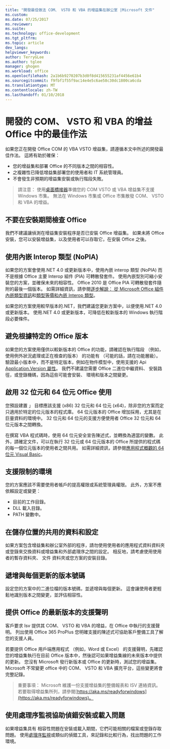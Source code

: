 ```yaml
---
title: "開發最佳做法 COM、 VSTO 和 VBA 的增益集在辦公室 |Microsoft 文件"
ms.custom: 
ms.date: 07/25/2017
ms.reviewer: 
ms.suite: 
ms.technology: office-development
ms.tgt_pltfrm: 
ms.topic: article
dev_langs: 
helpviewer_keywords: 
author: TerryGLee
ms.author: tglee
manager: ghogen
ms.workload: office
ms.openlocfilehash: 2a1b6b9270207b3d0f8d415655231af4456e61b4
ms.sourcegitcommit: f9fbf1f55f9ac14e4e5c6ae58c30dc1800ca6cda
ms.translationtype: MT
ms.contentlocale: zh-TW
ms.lasthandoff: 01/10/2018
---
```

# <a name="development-best-practices-for-com-vsto-and-vba--add-ins-in-office"></a>開發的 COM、 VSTO 和 VBA 的增益 Office 中的最佳作法
  如果您正在開發 Office COM 的 VBA VSTO 增益集，請遵循本文中所述的開發最佳作法。   這將有助於確保：

-  您的增益集和部署 Office 的不同版本之間的相容性。
-  之複雜性已降低增益集部署您的使用者和 IT 系統管理員。
-  不會發生非預期的增益集安裝或執行階段失敗。

>請注意： 使用[桌面橋接器](/windows/uwp/porting/desktop-to-uwp-root)準備您的 COM VSTO 或 VBA 增益集不支援 Windows 市集。 無法在 Windows 市集或 Office 市集散發 COM、 VSTO 和 VBA 的增益。 
  
## <a name="do-not-check-for-office-during-installation"></a>不要在安裝期間檢查 Office  
 我們不建議讓偵測在增益集安裝程序是否已安裝 Office 增益集。 如果未將 Office 安裝，您可以安裝增益集，以及使用者可以存取它，在安裝 Office 之後。 
  
## <a name="use-embedded-interop-types-nopia"></a>使用內嵌 Interop 類型 (NoPIA)  
如果您的方案會使用.NET 4.0 或更新版本中，使用內嵌 interop 類型 (NoPIA) 而不是根據 Office 主要 Interop 組件 (PIA) 可轉散發套件。 使用內嵌型別可縮小安裝您的方案，並確保未來的相容性。 Office 2010 是 Office PIA 可轉散發套件隨附的最後一個版本。 如需詳細資訊，請參閱[逐步解說： 從 Microsoft Office 組件內嵌類型資訊](https://msdn.microsoft.com/en-us/library/ee317478.aspx)和[類型等價和內嵌 Interop 類型](/windows/uwp/porting/desktop-to-uwp-root)。

如果您的方案使用較早版本的.NET，我們建議您更新方案中，以便使用.NET 4.0 或更新版本。 使用.NET 4.0 或更新版本，可降低在較新版本的 Windows 執行階段必要條件。
  
## <a name="avoid-depending-on-specific-office-versions"></a>避免根據特定的 Office 版本  
如果您的方案使用僅供以較新版本的 Office 的功能，請確認在執行階段 （例如，使用例外狀況處理或正在檢查的版本） 的功能有 （可能的話，請在功能層級）。 驗證最小版本中，而不是特定版本，例如在物件模型中，使用支援的 Api [Application.Version 屬性](https://msdn.microsoft.com/en-us/library/office/microsoft.office.interop.excel._application.version.aspx)。 我們不建議您需要 Office 二進位中繼資料、 安裝路徑，或登錄機碼，因為這些可能會安裝、 環境和版本之間變更。

## <a name="enable-both-32-bit-and-64-bit-office-usage"></a>啟用 32 位元和 64 位元 Office 使用   
您預設建置 」 目標應該支援 (x86) 32 位元和 64 位元 (x64)，除非您的方案而定只適用於特定的位元版本的程式庫。 64 位元版本的 Office 增加採用，尤其是在巨量資料的環境中。 32 位元和 64 位元的支援方便使用者 Office 32 位元和 64 位元版本之間轉換。

在撰寫 VBA 程式碼時，使用 64 位元安全宣告陳述式，並轉換為適當的變數。 此外，請確定文件，可以在執行 32 位元或 64 位元版本的 Office 所提供的程式碼的每一個位元版本的使用者之間共用。 如需詳細資訊，請參閱[應用程式概觀的 64 位元 Visual Basic](https://msdn.microsoft.com/en-us/library/office/gg264421.aspx)。

## <a name="support-restricted-environments"></a>支援限制的環境   
您的方案應該不需要使用者帳戶的提高權限或系統管理員權限。 此外，方案不應依賴設定或變更：

- 目前的工作目錄。
- DLL 載入目錄。
- PATH 變數中。

## <a name="change-the-save-location-of-shared-data-and-settings"></a>在儲存位置的共用的資料和設定
如果方案包含增益集和辦公室外部的程序，請勿使用使用者的應用程式資料資料夾或登錄來交換資料或增益集和外部處理序之間的設定。 相反地，請考慮使用使用者的暫存資料夾、 文件 資料夾或您方案的安裝目錄。

## <a name="increment-the-version-number-with-each-update"></a>遞增與每個更新的版本號碼
設定您的方案中的二進位檔的版本號碼，並遞增與每個更新。 這會讓使用者更輕鬆地識別版本之間變更，並評估相容性。

## <a name="provide-support-statements-for-the-latest-versions-of-office"></a>提供 Office 的最新版本的支援聲明
客戶要求 Isv 提供其 COM、 VSTO 和 VBA 的增益，在 Office 中執行的支援聲明。 列出使用 Office 365 ProPlus 您明確支援的陳述式可協助客戶整備工具了解您的支援人員。 

若要提供 Office 用戶端應用程式 （例如，Word 或 Excel） 的支援聲明，先確認您的增益集執行在目前 Office 版本中，然後認可如果增益集線的未來版本中提供的更新。 您沒有 Microsoft 發行新版本或 Office 的更新時，測試您的增益集。 Microsoft 不常變更 office 中的 COM、 VSTO 和 VBA 擴充平台，這些變更將會完整記錄。

>重要事項： Microsoft 維護一份支援增益集的整備報表和 ISV 連絡資訊。 若要取得增益集所列，請參閱[https://aka.ms/readyforwindows](https://aka.ms/readyforwindows)。

## <a name="use-process-monitor-to-help-debug-installation-or-loading-issues"></a>使用處理序監視協助偵錯安裝或載入問題
如果增益集具有 相容性問題在安裝或載入期間，它們可能相關的檔案或登錄存取問題。 使用[處理序監視](/sysinternals/downloads/procmon)或類似的偵錯工具，來記錄和比較行為，找出問題的工作環境。
